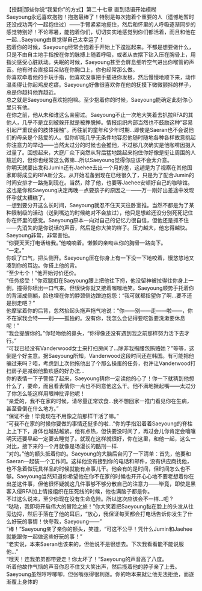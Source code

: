 <br/>
【授翻|那些你说“我爱你”的方式】第二十七章 直到话语开始模糊<br/>
Saeyoung永远喜欢抱抱！抱抱最棒了！特别是每次抱着个重要的人（遗憾地暂时还没成功两个一起抱住过）——手臂紧紧地揽住，然后和怀里的人呼吸逐渐同步的感觉特别好！不论寒暑，能抱着你们，切切实实地感觉到你们都活着，而且和他在一起...Saeyoung由衷觉得自己太幸运了！<br/>
抱着你的时候，Saeyoung经常会抱着手开始上下逡巡起来。不都是想要做什么，只是不由自主地手指按在你的脉搏上随着呼吸，或者从衣摆下钻入压在胸骨上，用指尖感受心脏跃动。失眠的时候，Saeyoung甚至会屏息细听空气进出你喉管的声音。他有时会直接耳朵贴在你胸口上，你也经常那么做。<br/>
你喜欢牵着他的手玩手指，他喜欢没事把手插进你发根，然后慢慢地顺下来，动作温柔得让你起鸡皮疙瘩。Saeyoung好像很喜欢你在他的抚摸下微微颤抖的样子，总是你越抖他靠越近。<br/>
总之就是Saeyoung喜欢抱抱嘛。至少抱着你的时候，Saeyoung能确定此刻你心里只有他。<br/>
在你之前，他从未和谁这么亲密过。Saeyoung不止一次地大笑着去扒拉RFA的其他人，几乎不是立刻被躲开就是被挣脱掉。情报组织内部当然也不鼓励这种“容易引起严重误会的肢体接触”。再往前的童年和少年时期...即使是Saeran也不会说他们的母亲是个慈爱的人。但你却能几乎无条件地容忍他随时随地各种各样故意挑起你注意力的举动——当然太过分的时候也会推他，不过那几次确实是他咖啡因摄入过量了。回想起来，大庭广众下突然从背后猛地跳起来抱住你好像是挺让周围的人尴尬的，但你也经常这么做嘛...所以Saeyoung觉得你应该不会太介意。<br/>
你明天就要出发和Jumin还有Jaehee去出一个月的差，这趟是为了视察在其他国家即将成立的RFA新分支。从开始准备到现在已经很久了，只是为了配合Jumin的时间安排才一路拖到现在。当然，除了他，也要等Jaehee安顿好自己的咖啡馆。这也是你和Saeyoung决定再晚一点要孩子的原因之一——万一刚好出差途中发现怀孕就太糟糕了。<br/>
一想到要分开这么长时间，Saeyoung就忍不住天天往卧室推。当然不都是为了某种限制级的活动（送到嘴边的时候绝对不会放过），他只是想趁还没分别死死记住你在怀里的感觉。Saeyoung原本一向对自己的记忆力很自信，但他还是抓不住——先消失的是你说话的声音，然后是你大笑的样子。压力越大，他忘得越快。<br/>
Saeyoung非常，非常害怕。<br/>
“你要天天打电话给我。”他喃喃着。懒懒的亲吻从你的胸骨一路向下。<br/>
“一定。”<br/>
你叹了口气，把头侧开。Saeyoung压在你身上有一下没一下地咬着，慢悠悠地又凑到你的耳边。你搭上他的背。<br/>
“至少七个！”他开始讨价还价。<br/>
“任务接受！”你双腿扣在Saeyoung腰上把他往下捋，他没留神被拉得往你身上一倒，撞得你喷出一口气来。但很快你就又接着嗤嗤地笑。Saeyoung顺势手托着你的背滚成侧躺，脸也埋在你的脖颈侧边蹭边抱怨：“我可就都指望你了啊...要不还是别走吧？”<br/>
他摩挲着你的后背，忽然抬起头拖声拖气地说：“你——别——走——啦——，你不在家我会特——别——孤独的。没有你，我怎么会记得要吃饭要洗漱要休息呢！”<br/>
“我会提醒你的。”你轻吻他的鼻头，“你得像还没有遇到我之前那样努力活下去才行。”<br/>
“可我已经没有Vanderwood女士来打扫房间了...除非我掏腰包贿赂她？”等等，这倒是个好主意。据Saeyoung所知，Vanderwood这段时间还在韩国。有可能把他骗过来吗？唔，考虑到上次他拖他出了个那么操蛋的任务，也许让Vanderwood打扫房子是减弱他歉疚感的好办法...<br/>
你的表情一下子警惕了起来，Saeyoung猜你一定读他的心了！你一下就猜到他想什么了，要命，而且看表情你一点也不同意他这么干。他不满地撅起嘴——太过分了你怎么能这样用眼神批评他呢！<br/>
“亲爱的，我不在家的时候，请尽量正常饮食...我不想回家一推门看见你在生病，甚至昏倒在什么地方。”<br/>
“保证不会！毕竟现在不用像之前那样干活了嘛。”<br/>
“可我不在家的时候你要做的事情还挺多的啦...”你的手指沿着着Saeyoung的脊柱上上下下，身体也越贴越紧。他有点热，但快要没时间了，再过会儿你肯定会嚷嚷明天还要早起一定要去睡觉了。就现在这样就很好，你在这里，和他一起，这么一对比，接下来的一个月就像是场漫长的酷刑一样.<br/>
“对的。”他的额头抵着你的。Saeyoung的大脑后台闪了一下清单：首先，他要和Saeran一起装一个工作间。这样他没有接到你的电话和邮件，没有供应商找他，也不急着做玩具样品的时候就能有点事儿干。他会有的是时间，但时间怎么也不够。Saeyoung当然知道你希望他在你不在家的时候也开开心心地不要老想着你在出差这件事，但他很怀疑就这几件事够不够分散自己的注意力——毕竟，即使是黑客入侵RFA加上情报组织在压死线的时候，他也满脑子都是你。<br/>
不过这么说来，至少你现在没有生命危险。所以这次应该会不一样...吧？<br/>
“哒哒，我即将开启伟大的冒险之旅！”你大笑着把Saeyoung黏在脸上的头发从往旁边捋，然后手落在了他的耳后，“放心，我保证每天都会打电话告诉你发生了什么好玩的事情！快夸我，Saeyoung——”<br/>
“棒！”Saeyoung亲了亲你的额头，笑道，“可这不公平！凭什么Jumin和Jaehee就能跟你一起做这些好玩的事！”<br/>
“老实说，本来Saeran也该来的，但他说不是很想去。下次我看看能不能说服他...”<br/>
“哦天！连我弟弟都带要走！你太坏了！”Saeyoung的声音高了八度。<br/>
听着他故作气恼的声音你忍不住又大笑出声，然后揽着他的脖子亲了上去。Saeyoung虽然哼哼唧唧，但张嘴张得很利落。你的吻本来就让他无法拒绝，而逐渐覆上身体的